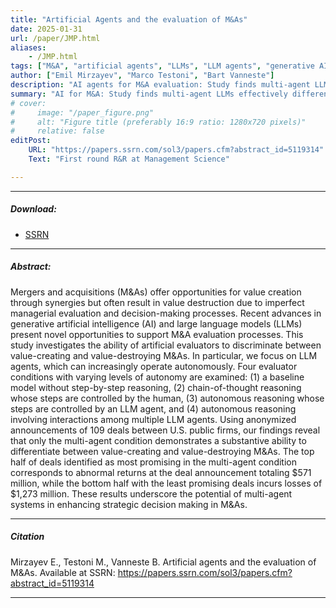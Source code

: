 ```yaml
---
title: "Artificial Agents and the evaluation of M&As" 
date: 2025-01-31
url: /paper/JMP.html
aliases: 
    - /JMP.html
tags: ["M&A", "artificial agents", "LLMs", "LLM agents", "generative AI", "strategic decision making"]
author: ["Emil Mirzayev", "Marco Testoni", "Bart Vanneste"]
description: "AI agents for M&A evaluation: Study finds multi-agent LLMs can differentiate value-creating vs. value-destroying deals, aiding strategic decisions" 
summary: "AI for M&A: Study finds multi-agent LLMs effectively differentiate value-creating vs. value-destroying deals. Highlights potential of autonomous AI agents for enhancing strategic M&A decision support."
# cover:
#     image: "/paper_figure.png"
#     alt: "Figure title (preferably 16:9 ratio: 1280x720 pixels)"
#     relative: false
editPost:
    URL: "https://papers.ssrn.com/sol3/papers.cfm?abstract_id=5119314"
    Text: "First round R&R at Management Science"

---
```


---

##### Download:

- [SSRN](https://papers.ssrn.com/sol3/papers.cfm?abstract_id=5119314)
<!-- - [Online appendix](appendix.pdf)
- [Code and data](https://github.com/paper_repo) -->

---

##### Abstract:

Mergers and acquisitions (M&As) offer opportunities for value creation through synergies but often result in value destruction due to imperfect managerial evaluation and decision-making processes. Recent advances in generative artificial intelligence (AI) and large language models (LLMs) present novel opportunities to support M&A evaluation processes. This study investigates the ability of artificial evaluators to discriminate between value-creating and value-destroying M&As. In particular, we focus on LLM agents, which can increasingly operate autonomously. Four evaluator conditions with varying levels of autonomy are examined: (1) a baseline model without step-by-step reasoning, (2) chain-of-thought reasoning whose steps are controlled by the human, (3) autonomous reasoning whose steps are controlled by an LLM agent, and (4) autonomous reasoning involving interactions among multiple LLM agents. Using anonymized announcements of 109 deals between U.S. public firms, our findings reveal that only the multi-agent condition demonstrates a substantive ability to differentiate between value-creating and value-destroying M&As. The top half of deals identified as most promising in the multi-agent condition corresponds to abnormal returns at the deal announcement totaling $571 million, while the bottom half with the least promising deals incurs losses of $1,273 million. These results underscore the potential of multi-agent systems in enhancing strategic decision making in M&As.

---

<!-- ##### Figure X:  Figure title

![](figurex.png)

--- -->

##### Citation

Mirzayev E., Testoni M., Vanneste B. Artificial agents and the evaluation of M&As. Available at SSRN: https://papers.ssrn.com/sol3/papers.cfm?abstract_id=5119314

<!-- ```BibTeX
@article{AAYY,
author = {Author 1 and Author 2},
doi = {paper_doi},
journal = {Journal},
number = {Issue},
pages = {XXX--YYY},
title = {Title},
volume = {Volume},
year = {Year}}
``` -->

---

<!-- ##### Related material

+ [Presentation slides](presentation.pdf) -->